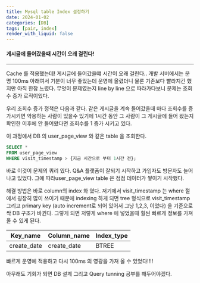 ```yaml
---
title: Mysql table Index 설정하기
date: 2024-01-02
categories: [DB]
tags: [pair, index]
render_with_liquid: false
---
```

#### 게시글에 들어갔을때 시간이 오래 걸린다!
---
Cache 를 적용했는데! 게시글에 들어갔을떄 시간이 오래 걸린다.. 개발 서버에서는 분명 100ms 아래여서 기분이 너무 좋았는데 운영에 올렸더니 물론 기존보다 빨라지긴 했지만 아직 한참 느렸다.
무엇이 문제였는지 line by line 으로 따라가다보니 문제는 조회수 증가 로직이었다.

우리 조회수 증가 정책은 다음과 같다. 같은 게시글을 계속 들어갔을때 마다 조회수를 증가시키면 악용하는 사람이 있을수 있기에 1시간 동안 그 사람이 그 게시글에 들어 왔는지 확인한 이후에 안 들어왔다면 조회수를 1 증가 시키고 있다. 

이 과정에서 DB 의 user_page_view 와 같은 table 을 조회한다.

```sql
SELECT *
FROM user_page_view
WHERE visit_timestamp > {지금 시간으로 부터 1시간 전};
```

바로 이것이 문제의 쿼리 였다. Q&A 플랫폼이 잘되기 시작하고 가입자도 방문자도 늘어나고 있었다. 그에 따라user_page_view table 은 점점 데이터가 쌓이기 시작했다. 

해결 방법은 바로 column의 index 화 였다. 저기에서 visit_timestamp 는 where 절에서 굉장히 많이 쓰이기 때문에 indexing 하게 되면 tree 형식으로 visit_timestamp 그리고 primary key (auto increment로 되어 있어서 그냥 1,2,3, 이었다) 을 기준으로 싹 DB 구조가 바뀐다. 그렇게 되면 저렇게 where 에 넣었을때 훨씬 빠르게 정보를 가져 올 수 있게 된다. 

| Key_name    | Column_name | Index_type |
| ----------- | ----------- | ---------- |
| create_date | create_date | BTREE      |

빠르게 운영에 적용하고 다시 100ms 의 영광을 가져 올 수 있었다!!!! 

아무래도 기회가 되면 DB 설계 그리고 Query tunning 공부를 해두어야겠다.

